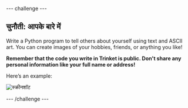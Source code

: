 \--- challenge \---

## चुनौती: आपके बारे में

Write a Python program to tell others about yourself using text and ASCII art. You can create images of your hobbies, friends, or anything you like!

**Remember that the code you write in Trinket is public. Don't share any personal information like your full name or address!**

Here’s an example:

![स्क्रीनशॉट](images/me-about.png)

\--- /challenge \---